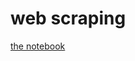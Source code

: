 # web scraping 
[the notebook](https://github.com/mesha4545a/datascience-UC/blob/webScraping/web_Scraping.ipynb)

